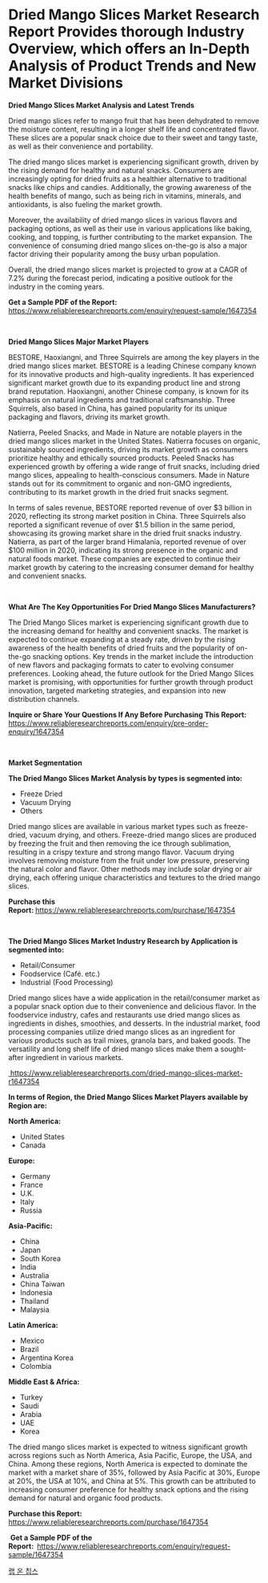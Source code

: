 <p><h1>Dried Mango Slices Market Research Report Provides thorough Industry Overview, which offers an In-Depth Analysis of Product Trends and New Market Divisions</h1></p><p><strong>Dried Mango Slices Market Analysis and Latest Trends</strong></p>
<p><p>Dried mango slices refer to mango fruit that has been dehydrated to remove the moisture content, resulting in a longer shelf life and concentrated flavor. These slices are a popular snack choice due to their sweet and tangy taste, as well as their convenience and portability.</p><p>The dried mango slices market is experiencing significant growth, driven by the rising demand for healthy and natural snacks. Consumers are increasingly opting for dried fruits as a healthier alternative to traditional snacks like chips and candies. Additionally, the growing awareness of the health benefits of mango, such as being rich in vitamins, minerals, and antioxidants, is also fueling the market growth.</p><p>Moreover, the availability of dried mango slices in various flavors and packaging options, as well as their use in various applications like baking, cooking, and topping, is further contributing to the market expansion. The convenience of consuming dried mango slices on-the-go is also a major factor driving their popularity among the busy urban population.</p><p>Overall, the dried mango slices market is projected to grow at a CAGR of 7.2% during the forecast period, indicating a positive outlook for the industry in the coming years.</p></p>
<p><strong>Get a Sample PDF of the Report:&nbsp;</strong> <a href="https://www.reliableresearchreports.com/enquiry/request-sample/1647354">https://www.reliableresearchreports.com/enquiry/request-sample/1647354</a></p>
<p>&nbsp;</p>
<p><strong>Dried Mango Slices Major Market Players</strong></p>
<p><p>BESTORE, Haoxiangni, and Three Squirrels are among the key players in the dried mango slices market. BESTORE is a leading Chinese company known for its innovative products and high-quality ingredients. It has experienced significant market growth due to its expanding product line and strong brand reputation. Haoxiangni, another Chinese company, is known for its emphasis on natural ingredients and traditional craftsmanship. Three Squirrels, also based in China, has gained popularity for its unique packaging and flavors, driving its market growth.</p><p>Natierra, Peeled Snacks, and Made in Nature are notable players in the dried mango slices market in the United States. Natierra focuses on organic, sustainably sourced ingredients, driving its market growth as consumers prioritize healthy and ethically sourced products. Peeled Snacks has experienced growth by offering a wide range of fruit snacks, including dried mango slices, appealing to health-conscious consumers. Made in Nature stands out for its commitment to organic and non-GMO ingredients, contributing to its market growth in the dried fruit snacks segment.</p><p>In terms of sales revenue, BESTORE reported revenue of over $3 billion in 2020, reflecting its strong market position in China. Three Squirrels also reported a significant revenue of over $1.5 billion in the same period, showcasing its growing market share in the dried fruit snacks industry. Natierra, as part of the larger brand Himalania, reported revenue of over $100 million in 2020, indicating its strong presence in the organic and natural foods market. These companies are expected to continue their market growth by catering to the increasing consumer demand for healthy and convenient snacks.</p></p>
<p>&nbsp;</p>
<p><strong>What Are The Key Opportunities For Dried Mango Slices Manufacturers?</strong></p>
<p><p>The Dried Mango Slices market is experiencing significant growth due to the increasing demand for healthy and convenient snacks. The market is expected to continue expanding at a steady rate, driven by the rising awareness of the health benefits of dried fruits and the popularity of on-the-go snacking options. Key trends in the market include the introduction of new flavors and packaging formats to cater to evolving consumer preferences. Looking ahead, the future outlook for the Dried Mango Slices market is promising, with opportunities for further growth through product innovation, targeted marketing strategies, and expansion into new distribution channels.</p></p>
<p><strong>Inquire or Share Your Questions If Any Before Purchasing This Report:</strong> <a href="https://www.reliableresearchreports.com/enquiry/pre-order-enquiry/1647354">https://www.reliableresearchreports.com/enquiry/pre-order-enquiry/1647354</a></p>
<p>&nbsp;</p>
<p><strong>Market Segmentation</strong></p>
<p><strong>The Dried Mango Slices Market Analysis by types is segmented into:</strong></p>
<p><ul><li>Freeze Dried</li><li>Vacuum Drying</li><li>Others</li></ul></p>
<p><p>Dried mango slices are available in various market types such as freeze-dried, vacuum drying, and others. Freeze-dried mango slices are produced by freezing the fruit and then removing the ice through sublimation, resulting in a crispy texture and strong mango flavor. Vacuum drying involves removing moisture from the fruit under low pressure, preserving the natural color and flavor. Other methods may include solar drying or air drying, each offering unique characteristics and textures to the dried mango slices.</p></p>
<p><strong>Purchase this Report:&nbsp;</strong><a href="https://www.reliableresearchreports.com/purchase/1647354">https://www.reliableresearchreports.com/purchase/1647354</a></p>
<p>&nbsp;</p>
<p><strong>The Dried Mango Slices Market Industry Research by Application is segmented into:</strong></p>
<p><ul><li>Retail/Consumer</li><li>Foodservice (Café. etc.)</li><li>Industrial (Food Processing)</li></ul></p>
<p><p>Dried mango slices have a wide application in the retail/consumer market as a popular snack option due to their convenience and delicious flavor. In the foodservice industry, cafes and restaurants use dried mango slices as ingredients in dishes, smoothies, and desserts. In the industrial market, food processing companies utilize dried mango slices as an ingredient for various products such as trail mixes, granola bars, and baked goods. The versatility and long shelf life of dried mango slices make them a sought-after ingredient in various markets.</p></p>
<p><a href="https://www.reliableresearchreports.com/dried-mango-slices-market-r1647354">&nbsp;https://www.reliableresearchreports.com/dried-mango-slices-market-r1647354</a></p>
<p><strong>In terms of Region, the Dried Mango Slices Market Players available by Region are:</strong></p>
<p>
    <p> <strong> North America: </strong>
        <ul>
            <li>United States</li>
            <li>Canada</li>
        </ul>
        </p> 
    <p> <strong> Europe: </strong>
        <ul>
            <li>Germany</li>
            <li>France</li>
            <li>U.K.</li>
            <li>Italy</li>
            <li>Russia</li>
        </ul>
        </p> 
    <p> <strong> Asia-Pacific: </strong>
        <ul>
            <li>China</li>
            <li>Japan</li>
            <li>South Korea</li>
            <li>India</li>
            <li>Australia</li>
            <li>China Taiwan</li>
            <li>Indonesia</li>
            <li>Thailand</li>
            <li>Malaysia</li>
        </ul>
        </p> 
    <p> <strong> Latin America: </strong>
        <ul>
            <li>Mexico</li>
            <li>Brazil</li>
            <li>Argentina Korea</li>
            <li>Colombia</li>
        </ul>
        </p> 
    <p> <strong> Middle East & Africa: </strong>
        <ul>
            <li>Turkey</li>
            <li>Saudi</li>
            <li>Arabia</li>
            <li>UAE</li>
            <li>Korea</li>
        </ul>
    </p>
    </p>
<p><p>The dried mango slices market is expected to witness significant growth across regions such as North America, Asia Pacific, Europe, the USA, and China. Among these regions, North America is expected to dominate the market with a market share of 35%, followed by Asia Pacific at 30%, Europe at 20%, the USA at 10%, and China at 5%. This growth can be attributed to increasing consumer preference for healthy snack options and the rising demand for natural and organic food products.</p></p>
<p><strong>Purchase this Report: </strong><a href="https://www.reliableresearchreports.com/purchase/1647354">https://www.reliableresearchreports.com/purchase/1647354</a></p>
<p>&nbsp;<strong>Get a Sample PDF of the Report:&nbsp;&nbsp;</strong><a href="https://www.reliableresearchreports.com/enquiry/request-sample/1647354">https://www.reliableresearchreports.com/enquiry/request-sample/1647354</a></p>
<p><strong></strong></p>
<p><p><a href="https://github.com/xvz497517413/Market-Research-Report-List-1/blob/main/827693117379.md">랩 온 칩스</a></p></p>